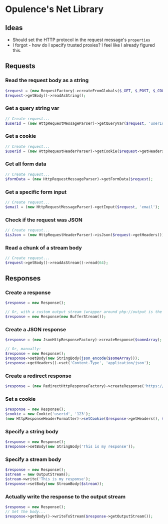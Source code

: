 <h1>Opulence's Net Library</h1>

<h2>Ideas</h2>

* Should set the HTTP protocol in the request message's `properties`
* I forgot - how do I specify trusted proxies?  I feel like I already figured this.

<h2>Requests</h2>

<h3>Read the request body as a string</h3>

```php
$request = (new RequestFactory)->createFromGlobals($_GET, $_POST, $_COOKIE, $_SERVER, $_FILES, $_ENV);
$request->getBody()->readAsString();
```

<h3>Get a query string var</h3>

```php
// Create request...
$userId = (new HttpRequestMessageParser)->getQueryVar($request, 'userId');
```

<h3>Get a cookie</h3>

```php
// Create request...
$userId = (new HttpRequestHeaderParser)->getCookie($request->getHeaders(), 'userId');
```

<h3>Get all form data</h3>

```php
// Create request...
$formData = (new HttpRequestMessageParser)->getFormData($request);
```

<h3>Get a specific form input</h3>

```php
// Create request...
$email = (new HttpRequestMessageParser)->getInput($request, 'email');
```

<h3>Check if the request was JSON</h3>

```php
// Create request...
$isJson = (new HttpRequestHeaderParser)->isJson($request->getHeaders());
```

<h3>Read a chunk of a stream body</h3>

```php
// Create request...
$request->getBody()->readAsStream()->read(64);
```

<h2>Responses</h2>

<h3>Create a response</h3>

```php
$response = new Response();

// Or, with a custom output stream (wrapper around php://output is the default):
$response = new Response(new BufferStream());
```

<h3>Create a JSON response</h3>

```php
$response = (new JsonHttpResponseFactory)->createResponse($someArray);

// Or, manually:
$response = new Response();
$response->setBody(new StringBody(json_encode($someArray)));
$response->getHeaders()->set('Content-Type', 'application/json');
```

<h3>Create a redirect response</h3>

```php
$response = (new RedirectHttpResponseFactory)->createResponse('https://google.com');
```

<h3>Set a cookie</h3>

```php
$response = new Response();
$cookie = new Cookie('userid', '123');
(new HttpResponseHeaderFormatter)->setCookie($response->getHeaders(), $cookie);
```

<h3>Specify a string body</h3>

```php
$response = new Response();
$response->setBody(new StringBody('This is my response'));
```

<h3>Specify a stream body</h3>

```php
$response = new Response();
$stream = new OutputStream();
$stream->write('This is my response');
$response->setBody(new StreamBody($stream));
```

<h3>Actually write the response to the output stream</h3>

```php
$response = new Response();
// Set the body...
$response->getBody()->writeToStream($response->getOutputStream());
```